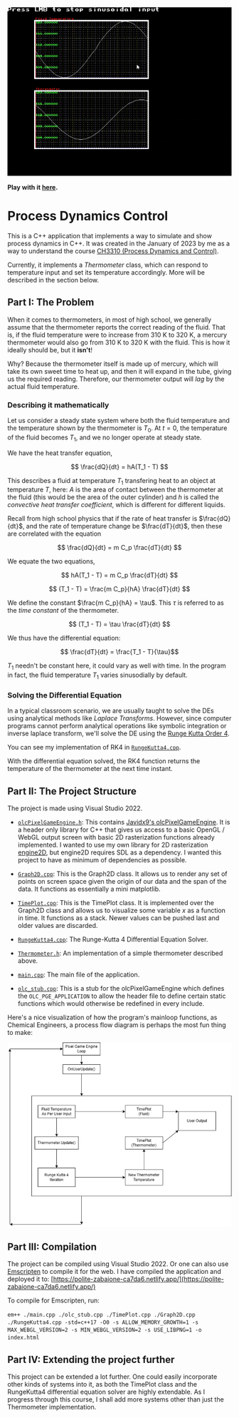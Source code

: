 <img src="https://github.com/RelativisticMechanic/Process-Dynamics-Control/blob/main/working-thermometer.gif" alt="Thermometer Implementation" width="600"/>

<b>Play with it [here](https://polite-zabaione-ca7da6.netlify.app/).</b>

# Process Dynamics Control

This is a C++ application that implements a way to simulate and show process dynamics in C++. It was created in the January of 2023 by me as a way to understand the course [CH3310 (Process Dynamics and Control)](https://website.nitrkl.ac.in/Academics/AcademicDepartments/SyllabiDetails.aspx?d=Q0g6Q2hlbWljYWwgRW5naW5lZXJpbmc=-dmhpvpMkqIU=&di=Ng==-dYSTlPCIpzE=&c=Q2hlbWljYWwgRW5naW5lZXJpbmcgKEIuVGVjaC4gLSA0eXJzKQ==-Qpv4BN16nww=&t=VUc=-/CGGPdtU1IU=&s=NjgwNg%3d%3d-cO7ZMP8ekjo%3d).

Currently, it implements a _Thermometer_ class, which can respond to temperature input and set its temperature accordingly. More will be described in the section below.

## Part I: The Problem

When it comes to thermometers, in most of high school, we generally assume that the thermometer reports the correct reading of the fluid. That is, if the fluid temperature were to increase from 310 K to 320 K, a mercury thermometer would also go from 310 K to 320 K with the fluid. This is how it ideally should be, but it **isn't**!

Why? Because the thermometer itself is made up of mercury, which will take its own sweet time to heat up, and then it will expand in the tube, giving us the required reading. Therefore, our thermometer output will *lag* by the actual fluid temperature.

### Describing it mathematically

Let us consider a steady state system where both the fluid temperature and the temperature shown by the thermometer is $T_0$. At $t = 0$, the temperature of the fluid becomes $T_1$, and we no longer operate at steady state.

We have the heat transfer equation,

$$ \frac{dQ}{dt} = hA(T_1 - T) $$

This describes a fluid at temperature $T_1$ transfering heat to an object at temperature $T$, here: $A$ is the area of contact between the thermometer at the fluid (this would be the area of the outer cylinder) and $h$ is called the _convective heat transfer coefficient_, which is different for different liquids. 

Recall from high school physics that if the rate of heat transfer is $\frac{dQ}{dt}$, and the rate of temperature change be $\frac{dT}{dt}$, then these are correlated with the equation 

$$ \frac{dQ}{dt} = m C_p \frac{dT}{dt} $$

We equate the two equations,

$$ hA(T_1 - T) = m C_p \frac{dT}{dt} $$

$$ (T_1 - T) = \frac{m C_p}{hA} \frac{dT}{dt} $$

We define the constant $\frac{m C_p}{hA} = \tau$. This $\tau$ is referred to as the _time constant_ of the thermometer.

$$ (T_1 - T) = \tau \frac{dT}{dt} $$

We thus have the differential equation:

$$ \frac{dT}{dt} = \frac{T_1 - T}{\tau}$$

$T_1$ needn't be constant here, it could vary as well with time. In the program in fact, the fluid temperature $T_1$ varies sinusodially by default.

### Solving the Differential Equation

In a typical classroom scenario, we are usually taught to solve the DEs using analytical methods like _Laplace Transforms_. However, since computer programs cannot perform analytical operations like symbolic integration or inverse laplace transform, we'll solve the DE using the [Runge Kutta Order 4](https://en.wikipedia.org/wiki/Runge%E2%80%93Kutta_methods).

You can see my implementation of RK4 in [```RungeKutta4.cpp```](https://github.com/RelativisticMechanic/Process-Dynamics-Control/blob/main/Process-Dynamics-Control/RungeKutta4.cpp).

With the differential equation solved, the RK4 function returns the temperature of the thermometer at the next time instant.

## Part II: The Project Structure

The project is made using Visual Studio 2022.

- [```olcPixelGameEngine.h```](https://github.com/RelativisticMechanic/Process-Dynamics-Control/blob/main/Process-Dynamics-Control/olcPixelGameEngine.h): This contains [Javidx9's olcPixelGameEngine](https://github.com/OneLoneCoder/olcPixelGameEngine). It is a header only library for C++ that gives us access to a basic OpenGL / WebGL output screen with basic 2D rasterization functions already implemented. I wanted to use my own library for 2D rasterization [engine2D](https://github.com/RelativisticMechanic/engine2D), but engine2D requires SDL as a dependency. I wanted this project to have as minimum of dependencies as possible.

- [```Graph2D.cpp```](https://github.com/RelativisticMechanic/Process-Dynamics-Control/blob/main/Process-Dynamics-Control/Graph2D.cpp): This is the Graph2D class. It allows us to render any set of points on screen space given the origin of our data and the span of the data. It functions as essentially a mini matplotlib.

- [```TimePlot.cpp```](https://github.com/RelativisticMechanic/Process-Dynamics-Control/blob/main/Process-Dynamics-Control/TimePlot.cpp): This is the TimePlot class. It is implemented over the Graph2D class and allows us to visualize some variable $x$ as a function in time. It functions as a stack. Newer values can be pushed last and older values are discarded.

- [```RungeKutta4.cpp```](https://github.com/RelativisticMechanic/Process-Dynamics-Control/blob/main/Process-Dynamics-Control/RungeKutta4.cpp): The Runge-Kutta 4 Differential Equation Solver.

- [```Thermometer.h```](https://github.com/RelativisticMechanic/Process-Dynamics-Control/blob/main/Process-Dynamics-Control/Thermometer.h): An implementation of a simple thermometer described above.

- [```main.cpp```](https://github.com/RelativisticMechanic/Process-Dynamics-Control/blob/main/Process-Dynamics-Control/main.cpp): The main file of the application.

- [```olc_stub.cpp```](https://github.com/RelativisticMechanic/Process-Dynamics-Control/blob/main/Process-Dynamics-Control/olc_stub.cpp): This is a stub for the olcPixelGameEngine which defines the ```OLC_PGE_APPLICATION``` to allow the header file to define certain static functions which would otherwise be redefined in every include.

Here's a nice visualization of how the program's mainloop functions, as Chemical Engineers, a process flow diagram is perhaps the most fun thing to make:

![Program Process Flow Diagram](https://github.com/RelativisticMechanic/Process-Dynamics-Control/blob/main/pdc-program-pfd.png)

## Part III: Compilation

The project can be compiled using Visual Studio 2022. Or one can also use [Emscripten](https://emscripten.org/docs/getting_started/downloads.html) to compile it for the web. I have compiled the application and deployed it to: [https://polite-zabaione-ca7da6.netlify.app/](https://polite-zabaione-ca7da6.netlify.app/)

To compile for Emscripten, run:

```em++ ./main.cpp ./olc_stub.cpp ./TimePlot.cpp ./Graph2D.cpp ./RungeKutta4.cpp -std=c++17 -O0 -s ALLOW_MEMORY_GROWTH=1 -s MAX_WEBGL_VERSION=2 -s MIN_WEBGL_VERSION=2 -s USE_LIBPNG=1 -o index.html```

## Part IV: Extending the project further

This project can be extended a lot further. One could easily incorporate other kinds of systems into it, as both the TimePlot class and the RungeKutta4 differential equation solver are highly extendable. As I progress through this course, I shall add more systems other than just the Thermometer implementation.

